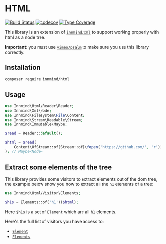 # HTML

[![Build Status](https://github.com/innmind/html/workflows/CI/badge.svg?branch=master)](https://github.com/innmind/html/actions?query=workflow%3ACI)
[![codecov](https://codecov.io/gh/innmind/html/branch/develop/graph/badge.svg)](https://codecov.io/gh/innmind/html)
[![Type Coverage](https://shepherd.dev/github/innmind/html/coverage.svg)](https://shepherd.dev/github/innmind/html)

This library is an extension of [`innmind/xml`](https://packagist.org/packages/innmind/xml) to support working properly with html as a node tree.

**Important**: you must use [`vimeo/psalm`](https://packagist.org/packages/vimeo/psalm) to make sure you use this library correctly.

## Installation

```sh
composer require innmind/html
```

## Usage

```php
use Innmind\Html\Reader\Reader;
use Innmind\Xml\Node;
use Innmind\Filesystem\File\Content;
use Innmind\Stream\Readable\Stream;
use Innmind\Immutable\Maybe;

$read = Reader::default();

$html = $read(
    Content\OfStream::of(Stream::of(\fopen('https://github.com/', 'r'))),
); // Maybe<Node>
```

## Extract some elements of the tree

This library provides some visitors to extract elements out of the dom tree, the example below show you how to extract all the `h1` elements of a tree:

```php
use Innmind\Html\Visitor\Elements;

$h1s = Elements::of('h1')($html);
```

Here `$h1s` is a set of `Element` which are all `h1` elements.

Here's the full list of visitors you have access to:

* [`Element`](src/Visitor/Element.php)
* [`Elements`](src/Visitor/Elements.php)
